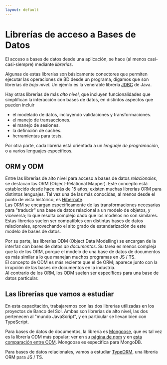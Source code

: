 ```yaml
---
layout: default
---
```


# Librerías de acceso a Bases de Datos
El acceso a bases de datos desde una aplicación, se hace (al menos casi-casi-siempre) mediante _librerías_.  

Algunas de estas librerías son básicamente conectores que permiten ejecutar las operaciones de BD desde un programa, digamos que son librerías de _bajo nivel_. Un ejemlo es la venerable librería [JDBC](https://www.javatpoint.com/java-jdbc) de Java.  

Hay otras librerías de más _alto nivel_, que incluyen funcionalidades que simplifican la interacción con bases de datos, en distintos aspectos que pueden incluir
- el modelado de datos, incluyendo validaciones y transformaciones.
- el manejo de transacciones.
- el manejo de sesiones.
- la definición de caches.
- herramientas para tests.

Por otra parte, cada librería está orientada a un _lenguaje de programación_, o a varios lenguajes específicos.


## ORM y ODM
Entre las librerías de alto nivel para acceso a bases de datos _relacionales_, se destacan las ORM (Object-Relational Mapper). Este concepto está establecido desde hace más de 15 años; existen muchas librerías ORM para distintos lenguajes. Tal vez una de las más conocidas, al menos desde el punto de vista histórico, es [Hibernate](https://hibernate.org/orm/).  
Las ORM se encargan específicamente de las transformaciones necesarias para "traducir" una base de datos relacional a un modelo de objetos, y viceversa; lo que resulta complejo dado que los modelos no son similares.
Estas librerías suelen ser compatibles con distintas bases de datos relacionales, aprovechando el alto grado de estandarización de este modelo de bases de datos.

Por su parte, las librerías ODM (Object Data Modelling) se encargan de la interfaz con bases de datos _de documentos_. Su tarea es menos compleja que la de los ORM, porque el modelo de una base de datos de documentos es más similar a lo que manejan muchos programas en JS / TS.  
El concepto de ODM es más reciente que el de ORM; aparece junto con la irrupción de las bases de documentos en la industria.  
Al contrario de los ORM, los ODM suelen ser específicos para una base de datos particular. 



## Las librerías que vamos a estudiar
En esta capacitación, trabajaremos con las dos librerías utilizadas en los proyectos de Banco del Sol. Ambas son librerías de alto nivel, las dos pertenecen al "mundo JavaScript", y en particular se llevan bien con TypeScript. 

Para bases de datos de documentos, la librería es [Mongoose](https://mongoosejs.com/), que es tal vez es la librería ODM más popular; ver en su [página de npm](https://www.npmjs.com/package/mongoose) y en [esta comparación entre ODM](https://openbase.io/packages/top-javascript-mongodb-odm-libraries).
Mongoose es específica para MongoDB.

Para bases de datos relacionales, vamos a estudiar [TypeORM](https://typeorm.io/), una librería ORM para JS / TS.


